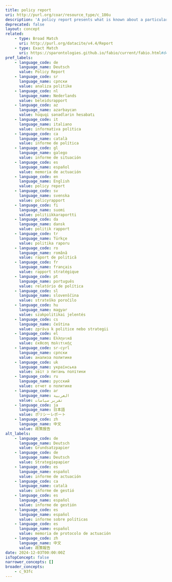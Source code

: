 ```yaml
---
title: policy report
uri: http://purl.org/coar/resource_type/c_186u
description: 'A policy report presents what is known about a particular issue or problem. It assembles facts and evidence to help readers understand complex issues and form a response. It might aim to be neutral, or it might aim to persuade readers in a particular direction. [Source: https://www.uow.edu.au/student/learning-co-op/assessments/policy-report/#]'
deprecated: false
layout: concept
related:
    - type: Broad Match
      uri: http://purl.org/datacite/v4.4/Report
    - type: Exact Match
      uri: https://sparontologies.github.io/fabio/current/fabio.html#d4e4801
pref_labels:
    - language_code: de
      language_name: Deutsch
      value: Policy Report
    - language_code: sr
      language_name: српски
      value: analiza politike
    - language_code: nl
      language_name: Nederlands
      value: beleidsrapport
    - language_code: az
      language_name: azərbaycan
      value: hüquqi sənədlərin hesabatı
    - language_code: it
      language_name: italiano
      value: informativa politica
    - language_code: ca
      language_name: català
      value: informe de política
    - language_code: gl
      language_name: galego
      value: informe de situación
    - language_code: es
      language_name: español
      value: memoria de actuación
    - language_code: en
      language_name: English
      value: policy report
    - language_code: sv
      language_name: svenska
      value: policyrapport
    - language_code: fi
      language_name: suomi
      value: politiikkaraportti
    - language_code: da
      language_name: dansk
      value: politik rapport
    - language_code: tr
      language_name: Türkçe
      value: politika raporu
    - language_code: ro
      language_name: română
      value: raport de politică
    - language_code: fr
      language_name: français
      value: rapport stratégique
    - language_code: pt
      language_name: português
      value: relatório de política
    - language_code: sl
      language_name: slovenščina
      value: strateško poročilo
    - language_code: hu
      language_name: magyar
      value: szakpolitikai jelentés
    - language_code: cs
      language_name: čeština
      value: zpráva k politice nebo strategii
    - language_code: el
      language_name: Ελληνικά
      value: έκθεση πολιτικής
    - language_code: sr-cyrl
      language_name: српски
      value: анализа политике
    - language_code: uk
      language_name: українська
      value: звіт з питань політики
    - language_code: ru
      language_name: русский
      value: отчет о политике
    - language_code: ar
      language_name: العربية
      value: تقرير سياسات
    - language_code: ja
      language_name: 日本語
      value: ポリシーレポート
    - language_code: zh
      language_name: 中文
      value: 政策报告
alt_labels:
    - language_code: de
      language_name: Deutsch
      value: Grundsatzpapier
    - language_code: de
      language_name: Deutsch
      value: Strategiepapier
    - language_code: es
      language_name: español
      value: informe de actuación
    - language_code: ca
      language_name: català
      value: informe de gestió
    - language_code: es
      language_name: español
      value: informe de gestión
    - language_code: es
      language_name: español
      value: informe sobre políticas
    - language_code: es
      language_name: español
      value: memoria de protocolo de actuación
    - language_code: zh
      language_name: 中文
      value: 政策報告
date: 2024-12-03T00:00:00Z
isTopConcept: false
narrower_concepts: []
broader_concepts:
    - c_93fc
---
```


